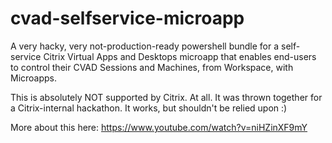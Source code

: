 # cvad-selfservice-microapp
A very hacky, very not-production-ready powershell bundle for a self-service Citrix Virtual Apps and Desktops microapp that enables end-users to control their CVAD Sessions and Machines, from Workspace, with Microapps.

This is absolutely NOT supported by Citrix. At all. It was thrown together for a Citrix-internal hackathon. It works, but shouldn't be relied upon :)

More about this here: https://www.youtube.com/watch?v=niHZinXF9mY

